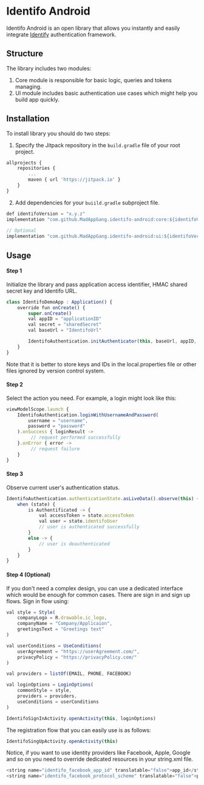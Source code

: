 # Identifo Android
Identifo Android is an open library that allows you instantly and easily integrate [Identify](https://github.com/MadAppGang/identifo) authentication framework.

## Structure
The library includes two modules:
1. Core module is responsible for basic logic, queries and tokens managing.
2. UI module includes basic authentication use cases which might help you build app quickly.

## Installation
To install library you should do two steps:
1. Specify the Jitpack repository in the `build.gradle` file of your root project.
```javascript
allprojects {
	repositories {
		...
		maven { url 'https://jitpack.io' }
    }
}
```
2. Add dependencies for your `buiild.gradle` subproject file.
```javascript
def identifoVersion = "x.y.z"
implementation "com.github.MadAppGang.identifo-android:core:${identifoVersion}"
    
// Optional 
implementation "com.github.MadAppGang.identifo-android:ui:${identifoVersion}"
```

## Usage
#### Step 1
Initialize the library and pass application access identifier, HMAC shared secret key and Identifo URL.
```javascript
class IdentifoDemoApp : Application() {
    override fun onCreate() {
        super.onCreate()
        val appID = "applicationID"
        val secret = "sharedSecret"
        val baseUrl = "IdentifoUrl"

        IdentifoAuthentication.initAuthenticator(this, baseUrl, appID, secret)
    }
}
```
Note that it is better to store keys and IDs in the local.properties file or other files ignored by version control system.
#### Step 2
Select the action you need. For example, a login might look like this:
```javascript
viewModelScope.launch {
    IdentifoAuthentication.loginWithUsernameAndPassword(
        username = "username",
        password = "password"
    ).onSuccess { loginResult ->
         // request performed successfully
    }.onError { error ->
         // request failure
    }
}
```
#### Step 3
Observe current user's authentication status. 
```javascript
IdentifoAuthentication.authenticationState.asLiveData().observe(this) { state ->
    when (state) {
        is Authentificated -> {
            val accessToken = state.accessToken
            val user = state.identifoUser
            // user is authenticated successfully
        }
        else -> {
            // user is deauthenticated
        }
    }
}
```

#### Step 4 (Optional)
If you don't need a complex design, you can use a dedicated interface which would be enough for common cases. There are sign in and sign up flows.
Sign in flow using:
```javascript
val style = Style(
    companyLogo = R.drawable.ic_logo,
    companyName = "Company/Applicaion",
    greetingsText = "Greetings text"
)

val userConditions = UseConditions(
    userAgreement = "https://userAgreement.com/",
    privacyPolicy = "https://privacyPolicy.com/"
)

val providers = listOf(EMAIL, PHONE, FACEBOOK)

val loginOptions = LoginOptions(
    commonStyle = style,
    providers = providers,
    useConditions = userConditions
)

IdentifoSignInActivity.openActivity(this, loginOptions)
```
The registration flow that you can easily use is as follows:
```javascript
IdentifoSingUpActivity.openActivity(this)
```
Notice, if you want to use identity providers like Facebook, Apple, Google and so on you need to override dedicated resources in your string.xml file.
```javascript
<string name="identifo_facebook_app_id" translatable="false">app_id</string>
<string name="identifo_facebook_protocol_scheme" translatable="false">protocol_schema</string>
```
